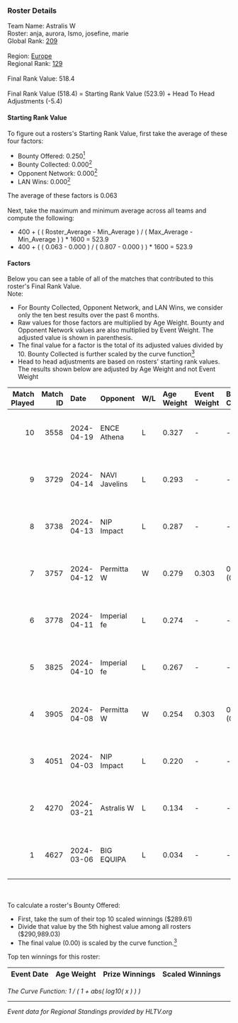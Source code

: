 ### Roster Details<br />
Team Name: Astralis W<br />
Roster: anja, aurora, Ismo, josefine, marie<br />
Global Rank: [209](../../standings_global_2024_08_28.md)<br />
<br />
Region: [Europe]( ../../standings_europe_2024_08_28.md)<br />
Regional Rank: [129]( ../../standings_europe_2024_08_28.md)<br />
<br />
Final Rank Value:  518.4<br />
<br />
Final Rank Value (518.4) = Starting Rank Value (523.9) + Head To Head Adjustments (-5.4)<br />

#### Starting Rank Value<br />
To figure out a rosters's Starting Rank Value, first take the average of these four factors:<br />
- Bounty Offered: 0.250[<sup>1</sup>](#table2)
- Bounty Collected: 0.000[<sup>2</sup>](#table1)
- Opponent Network: 0.000[<sup>2</sup>](#table1)
- LAN Wins: 0.000[<sup>2</sup>](#table1)

The average of these factors is 0.063<br />
<br />
Next, take the maximum and minimum average across all teams and compute the following:<br />
- 400 + ( ( Roster_Average - Min_Average ) / ( Max_Average - Min_Average ) ) * 1600 = 523.9
- 400 + ( ( 0.063 - 0.000 ) / ( 0.807 - 0.000 ) ) * 1600 = 523.9


#### Factors<br />
Below you can see a table of all of the matches that contributed to this roster's Final Rank Value.<br />
Note:<br />

- For Bounty Collected, Opponent Network, and LAN Wins, we consider only the ten best results over the past 6 months.
- Raw values for those factors are multiplied by Age Weight. Bounty and Opponent Network values are also multiplied by Event Weight. The adjusted value is shown in parenthesis.
- The final value for a factor is the total of its adjusted values divided by 10. Bounty Collected is further scaled by the curve function[<sup>3</sup>](#curveFunction)
- Head to head adjustments are based on rosters' starting rank values. The results shown below are adjusted by Age Weight and not Event Weight
<span id="table1"></span><br />


| Match Played | Match ID | Date       | Opponent      | W/L | Age Weight | Event Weight | Bounty Collected | Opponent Network | LAN Wins  | H2H Adj. | Roster                              |
| -: | -: | :- | :- | :- | :- | :- | :- | :- | :- | -: | :- |
|           10 |     3558 | 2024-04-19 | ENCE Athena   | L   | 0.327      | -            | -                | -                | -         |    -3.81 | anja, aurora, Ismo, josefine, marie |
|            9 |     3729 | 2024-04-14 | NAVI Javelins | L   | 0.293      | -            | -                | -                | -         |    -1.86 | anja, aurora, Ismo, josefine, marie |
|            8 |     3738 | 2024-04-13 | NIP Impact    | L   | 0.287      | -            | -                | -                | -         |    -2.41 | anja, aurora, Ismo, josefine, marie |
|            7 |     3757 | 2024-04-12 | Permitta W    | W   | 0.279      | 0.303        | 0.000 (0.000)    | 0.010 (0.001)    | 0 (0.000) |     4.02 | anja, aurora, Ismo, josefine, marie |
|            6 |     3778 | 2024-04-11 | Imperial fe   | L   | 0.274      | -            | -                | -                | -         |    -0.69 | anja, aurora, Ismo, josefine, marie |
|            5 |     3825 | 2024-04-10 | Imperial fe   | L   | 0.267      | -            | -                | -                | -         |    -0.68 | anja, aurora, Ismo, josefine, marie |
|            4 |     3905 | 2024-04-08 | Permitta W    | W   | 0.254      | 0.303        | 0.000 (0.000)    | 0.010 (0.001)    | 0 (0.000) |     3.65 | anja, aurora, Ismo, josefine, marie |
|            3 |     4051 | 2024-04-03 | NIP Impact    | L   | 0.220      | -            | -                | -                | -         |    -1.92 | anja, aurora, Ismo, josefine, marie |
|            2 |     4270 | 2024-03-21 | Astralis W    | L   | 0.134      | -            | -                | -                | -         |    -1.46 | anja, aurora, Ismo, josefine, marie |
|            1 |     4627 | 2024-03-06 | BIG EQUIPA    | L   | 0.034      | -            | -                | -                | -         |    -0.26 | anja, aurora, Ismo, josefine, marie |

<br />
<span id="table2"></span><br />
To calculate a roster's Bounty Offered:<br />

- First, take the sum of their top 10 scaled winnings ($289.61)
- Divide that value by the 5th highest value among all rosters ($290,989.03)
- The final value (0.00) is scaled by the curve function.[<sup>3</sup>](#curveFunction)

Top ten winnings for this roster:<br />

| Event Date | Age Weight | Prize Winnings | Scaled Winnings |
| :- | -: | :- | :- |


<span id="curveFunction"></span>_The Curve Function: 1 / ( 1 + abs( log10( x ) ) )_<br />

---
_Event data for Regional Standings provided by HLTV.org_<br />
